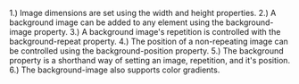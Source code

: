 1.) Image dimensions are set using the width and height properties.
2.) A background image can be added to any element using the background-image property.
3.) A background image's repetition is controlled with the background-repeat property.
4.) The position of a non-repeating image can be controlled using the background-position property.
5.) The background property is a shorthand way of setting an image, repetition, and it's position.
6.) The background-image also supports color gradients.